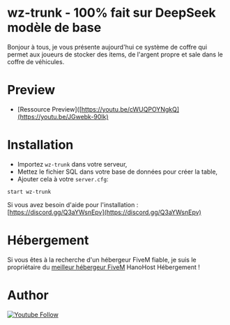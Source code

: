# wz-trunk - 100% fait sur DeepSeek modèle de base

Bonjour à tous, je vous présente aujourd'hui ce système de coffre qui permet aux joueurs de stocker des items, de l'argent propre et sale dans le coffre de véhicules.

# Preview

 - [Ressource Preview]([https://youtu.be/cWUQPOYNgkQ](https://youtu.be/JGwebk-90lk)


# Installation
- Importez `wz-trunk` dans votre serveur,
- Mettez le fichier SQL dans votre base de données pour créer la table,
- Ajouter cela à votre `server.cfg`:

```
start wz-trunk
```

Si vous avez besoin d'aide pour l'installation : [https://discord.gg/Q3aYWsnEpv](https://discord.gg/Q3aYWsnEpv)

# Hébergement

Si vous êtes à la recherche d'un hébergeur FiveM fiable, je suis le propriétaire du [meilleur hébergeur FiveM](https://hanohost.fr/) HanoHost Hébergement ! 

# Author 

[![Youtube Follow](https://img.shields.io/youtube/channel/subscribers/UCwrVESX4HcDwRnXZagsGV1Q?label=s%27abonner&style=for-the-badge)](https://www.youtube.com/channel/UCwrVESX4HcDwRnXZagsGV1Q/subscribe)

